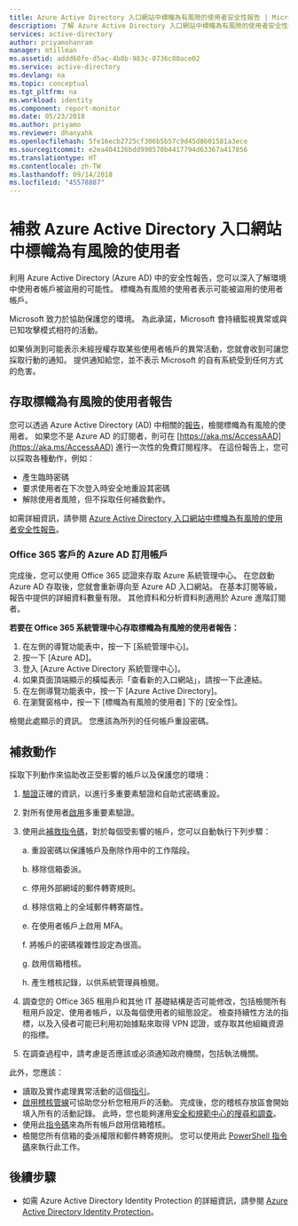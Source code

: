 ```yaml
---
title: Azure Active Directory 入口網站中標幟為有風險的使用者安全性報告 | Microsoft Docs
description: 了解 Azure Active Directory 入口網站中標幟為有風險的使用者安全性報告
services: active-directory
author: priyamohanram
manager: mtillman
ms.assetid: addd60fe-d5ac-4b8b-983c-0736c80ace02
ms.service: active-directory
ms.devlang: na
ms.topic: conceptual
ms.tgt_pltfrm: na
ms.workload: identity
ms.component: report-monitor
ms.date: 05/23/2018
ms.author: priyamo
ms.reviewer: dhanyahk
ms.openlocfilehash: 5fe16ecb2725cf306b5b57c9d45d8601581a3ece
ms.sourcegitcommit: e2ea404126bdd990570b4417794d63367a417856
ms.translationtype: HT
ms.contentlocale: zh-TW
ms.lasthandoff: 09/14/2018
ms.locfileid: "45578887"
---
```

# <a name="remediate-users-flagged-for-risk-in-the-azure-active-directory-portal"></a>補救 Azure Active Directory 入口網站中標幟為有風險的使用者

利用 Azure Active Directory (Azure AD) 中的安全性報告，您可以深入了解環境中使用者帳戶被盜用的可能性。 標幟為有風險的使用者表示可能被盜用的使用者帳戶。

Microsoft 致力於協助保護您的環境。 為此承諾，Microsoft 會持續監視異常或與已知攻擊模式相符的活動。 


如果偵測到可能表示未經授權存取某些使用者帳戶的異常活動，您就會收到可讓您採取行動的通知。 提供通知給您，並不表示 Microsoft 的自有系統受到任何方式的危害。
 

## <a name="access-the-users-flagged-for-risk-report"></a>存取標幟為有風險的使用者報告

您可以透過 Azure Active Directory (AD) 中相關的[報告](https://portal.azure.com/#blade/Microsoft_AAD_IAM/ActiveDirectoryMenuBlade/UsersAtRisk)，檢閱標幟為有風險的使用者。 如果您不是 Azure AD 的訂閱者，則可在 [https://aka.ms/AccessAAD](https://aka.ms/AccessAAD) 進行一次性的免費訂閱程序。 在這份報告上，您可以採取各種動作，例如：

- 產生臨時密碼
- 要求使用者在下次登入時安全地重設其密碼
- 解除使用者風險，但不採取任何補救動作。

如需詳細資訊，請參閱 [Azure Active Directory 入口網站中標幟為有風險的使用者安全性報告](concept-user-at-risk.md)。

### <a name="azure-ad-subscription-for-office-365-customers"></a>Office 365 客戶的 Azure AD 訂用帳戶

完成後，您可以使用 Office 365 認證來存取 Azure 系統管理中心。 在您啟動 Azure AD 存取後，您就會重新導向至 Azure AD 入口網站。 在基本訂閱等級，報告中提供的詳細資料數量有限。 其他資料和分析資料則適用於 Azure 進階訂閱者。


**若要在 Office 365 系統管理中心存取標幟為有風險的使用者報告：**

1.  在左側的導覽功能表中，按一下 [系統管理中心]。 
2.  按一下 [Azure AD]。
3.  登入 [Azure Active Directory 系統管理中心]。
4.  如果頁面頂端顯示的橫幅表示「查看新的入口網站」，請按一下此連結。
4.  在左側導覽功能表中，按一下 [Azure Active Directory]。 
5.  在瀏覽窗格中，按一下 [標幟為有風險的使用者] 下的 [安全性]。

檢閱此處顯示的資訊。 您應該為所列的任何帳戶重設密碼。 

## <a name="remediation-actions"></a>補救動作

採取下列動作來協助改正受影響的帳戶以及保護您的環境：

1.  [驗證](http://aka.ms/MFAValid)正確的資訊，以進行多重要素驗證和自助式密碼重設。 
2.  對所有使用者[啟用](http://aka.ms/MFAuth)多重要素驗證。 
3.  使用此[補救指令碼](http://aka.ms/remediate)，對於每個受影響的帳戶，您可以自動執行下列步驟： 

    a. 重設密碼以保護帳戶及刪除作用中的工作階段。

    b. 移除信箱委派。

    c. 停用外部網域的郵件轉寄規則。

    d. 移除信箱上的全域郵件轉寄屬性。

    e. 在使用者帳戶上啟用 MFA。

    f. 將帳戶的密碼複雜性設定為很高。

    g. 啟用信箱稽核。

    h. 產生稽核記錄，以供系統管理員檢閱。

4. 調查您的 Office 365 租用戶和其他 IT 基礎結構是否可能修改，包括檢閱所有租用戶設定、使用者帳戶，以及每個使用者的組態設定。 檢查持續性方法的指標，以及入侵者可能已利用初始據點來取得 VPN 認證，或存取其他組織資源的指標。 

5.  在調查過程中，請考慮是否應該或必須通知政府機關，包括執法機關。

此外，您應該：

- 讀取及實作處理異常活動的這個[指引](http://aka.ms/fixaccount)。 
- [啟用稽核管線](http://aka.ms/improvesecurity)可協助您分析您租用戶的活動。 完成後，您的稽核存放區會開始填入所有的活動記錄。 此時，您也能夠運用[安全和規範中心的搜尋和調查](http://aka.ms/sccsearch)。 
- 使用此[指令碼](http://aka.ms/mailboxaudit1)來為所有帳戶啟用信箱稽核。 
- 檢閱您所有信箱的委派權限和郵件轉寄規則。 您可以使用此 [PowerShell 指令碼](http://aka.ms/delegateforwardrules)來執行此工作。 



## <a name="next-steps"></a>後續步驟

- 如需 Azure Active Directory Identity Protection 的詳細資訊，請參閱 [Azure Active Directory Identity Protection](../active-directory-identityprotection.md)。

